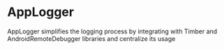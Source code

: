 # AppLogger
AppLogger simplifies the logging process by integrating with Timber and AndroidRemoteDebugger libraries and centralize its usage
